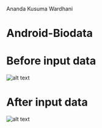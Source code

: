 Ananda Kusuma Wardhani
# Android-Biodata

# Before input data
![alt text](https://github.com/AnandaKW/Android-Calculate/blob/master/biodata-before.jpeg)

# After input data
![alt text](https://github.com/AnandaKW/Android-Calculate/blob/master/biodata-after.jpeg)
